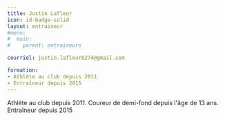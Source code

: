 ```yaml
---
title: Justin Lafleur
icon: id-badge-solid
layout: entraineur
#menu:
#  main:
#    parent: entraineurs

courriel: justin.lafleur8274@gmail.com

formation:
- Athlète au club depuis 2011
- Entraîneur depuis 2015
---
```


Athlète au club depuis 2011. Coureur de demi-fond depuis l'âge de 13 ans. Entraîneur depuis 2015
